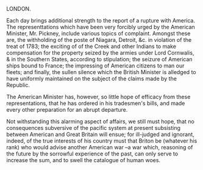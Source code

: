LONDON.Each day brings additional strength to the report of a rupture with America. The representtations which have been very forcibly urged by the American Minister, Mr. Pickney, include various topics of complaint. Amongst these are, the withholding of the poste of Niagara, Detroit, &c. in violation of the treat of 1783; the exciting of of the Creek and other Indians to make compensation for the property seized by the armies under Lord Cornwalis, & in the Southern States, according to stipulation; the seizure of American ships bound to France; the impressing of American citizens to man our fleets; and finally, the sullen silence which the British Minister is alledged to have uniformly maintained on the subject of the claims made by the Republic.The American Minister has, however, so little hope of efficacy from these representations, that he has ordered in his tradesmen's bills, and made every other preparation for an abrupt departure.Not withstanding this alarming aspect of affairs, we still must hope, that no consequences subversive of the pacific system at present subsisting between American and Great Britain will ensue; for ill-judged and ignorant, indeed, of the true interests of his country must that Briton be (whatever his rank) who would advise another American war –a war which, reasoning of the future by the sorrowful experience of the past, can only serve to increase the sum, and to swell the catalogue of human woes.